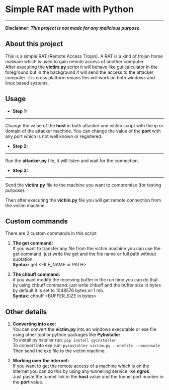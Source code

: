 
# Simple RAT made with Python

---

**Disclaimer: *This project is not made for any malicious purpose.***

## About this project

This is a simple RAT (Remote Access Trojan). A RAT is a kind of trojan horse malware which is used to gain remote access of another computer.  
After executing the **victim.py** script it will behave like gui calculator in the foreground but in the background it will send the access to the attacker computer. it is cross platform means this will work on both windows and linux based systems.

## Usage

* **Step 1:**

---

Change the value of the **host** in both attacker and victim script with the ip or domain of the attacker machine.
You can change the value of the **port** with any port which is not well known or registered.

* **Step 2:**

---

Run the **attacker.py** file, it will listen and wait for the connection.

* **Step 3:**

---

Send the **victim.py** file to the machine you want to compromise (for testing purpose).

Then after executing the **victim.py** file you will get remote connection from the victim machine.

## Custom commands
There are 2 custom commands in this script

1. **The get command:**  
If you want to transfer any file from the victim machine you can use the get command.
just write the get and the file name or full path without quotation.  
**Syntax:** get <FILE_NAME or PATH>

2. **The chbuff command:**  
if you want modify the receiving buffer in the run time you can do that by using chbuff command.
just write chbuff and the buffer size in bytes by default it is set to 1048576 bytes or 1 mb.  
**Syntax**: chbuff <BUFFER_SIZE in bytes>

## Other details

1. **Converting into exe:**  
You can convert the **victim.py** into an windows executable or exe file using other tool or python packages like **PyInstaller**.  
To install pyinstaller run: `pip install pyinstaller`  
To convert into exe run: `pyinstaller victim.py --onefile --noconsole`  
Then send the exe file to the victim machine.

2. **Working over the internet:**  
If you want to get the remote access of a machine which is on the internet you can do this by using any tunnelling service like **ngrok**.  
Just paste the tunnel link in the **host** value and the tunnel port number in the **port** value.

